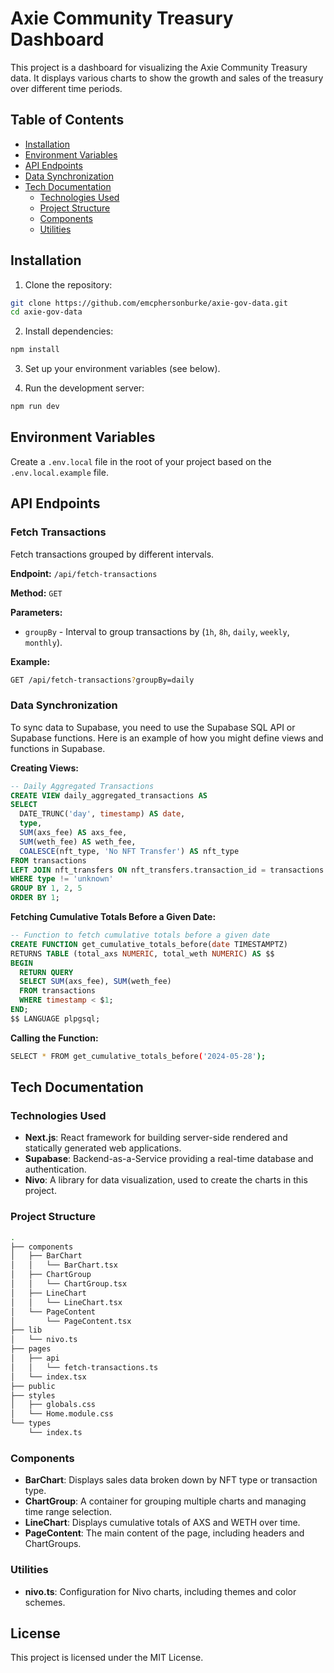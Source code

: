 # Axie Community Treasury Dashboard

This project is a dashboard for visualizing the Axie Community Treasury data. It displays various charts to show the growth and sales of the treasury over different time periods.

## Table of Contents

- [Installation](#installation)
- [Environment Variables](#environment-variables)
- [API Endpoints](#api-endpoints)
- [Data Synchronization](#data-synchronization)
- [Tech Documentation](#tech-documentation)
  - [Technologies Used](#technologies-used)
  - [Project Structure](#project-structure)
  - [Components](#components)
  - [Utilities](#utilities)

## Installation

1. Clone the repository:

```sh
git clone https://github.com/emcphersonburke/axie-gov-data.git
cd axie-gov-data
```

2. Install dependencies:

```sh
npm install
```

3. Set up your environment variables (see below).

4. Run the development server:

```sh
npm run dev
```

## Environment Variables

Create a `.env.local` file in the root of your project based on the `.env.local.example` file.

## API Endpoints

### Fetch Transactions

Fetch transactions grouped by different intervals.

**Endpoint:** `/api/fetch-transactions`

**Method:** `GET`

**Parameters:**

- `groupBy` - Interval to group transactions by (`1h`, `8h`, `daily`, `weekly`, `monthly`).

**Example:**

```sh
GET /api/fetch-transactions?groupBy=daily
```

### Data Synchronization

To sync data to Supabase, you need to use the Supabase SQL API or Supabase functions. Here is an example of how you might define views and functions in Supabase.

**Creating Views:**

```sql
-- Daily Aggregated Transactions
CREATE VIEW daily_aggregated_transactions AS
SELECT
  DATE_TRUNC('day', timestamp) AS date,
  type,
  SUM(axs_fee) AS axs_fee,
  SUM(weth_fee) AS weth_fee,
  COALESCE(nft_type, 'No NFT Transfer') AS nft_type
FROM transactions
LEFT JOIN nft_transfers ON nft_transfers.transaction_id = transactions.transaction_id
WHERE type != 'unknown'
GROUP BY 1, 2, 5
ORDER BY 1;
```

**Fetching Cumulative Totals Before a Given Date:**

```sql
-- Function to fetch cumulative totals before a given date
CREATE FUNCTION get_cumulative_totals_before(date TIMESTAMPTZ)
RETURNS TABLE (total_axs NUMERIC, total_weth NUMERIC) AS $$
BEGIN
  RETURN QUERY
  SELECT SUM(axs_fee), SUM(weth_fee)
  FROM transactions
  WHERE timestamp < $1;
END;
$$ LANGUAGE plpgsql;
```

**Calling the Function:**

```sh
SELECT * FROM get_cumulative_totals_before('2024-05-28');
```

## Tech Documentation

### Technologies Used

- **Next.js**: React framework for building server-side rendered and statically generated web applications.
- **Supabase**: Backend-as-a-Service providing a real-time database and authentication.
- **Nivo**: A library for data visualization, used to create the charts in this project.

### Project Structure

```sh
.
├── components
│   ├── BarChart
│   │   └── BarChart.tsx
│   ├── ChartGroup
│   │   └── ChartGroup.tsx
│   ├── LineChart
│   │   └── LineChart.tsx
│   └── PageContent
│       └── PageContent.tsx
├── lib
│   └── nivo.ts
├── pages
│   ├── api
│   │   └── fetch-transactions.ts
│   └── index.tsx
├── public
├── styles
│   ├── globals.css
│   └── Home.module.css
└── types
    └── index.ts
```

### Components

- **BarChart**: Displays sales data broken down by NFT type or transaction type.
- **ChartGroup**: A container for grouping multiple charts and managing time range selection.
- **LineChart**: Displays cumulative totals of AXS and WETH over time.
- **PageContent**: The main content of the page, including headers and ChartGroups.

### Utilities

- **nivo.ts**: Configuration for Nivo charts, including themes and color schemes.

## License

This project is licensed under the MIT License. 
